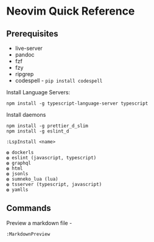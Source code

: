# Neovim Quick Reference

## Prerequisites
- live-server
- pandoc
- fzf
- fzy
- ripgrep
- codespell - `pip install codespell`

Install Language Servers:

```
npm install -g typescript-language-server typescript
```

Install daemons
```
npm install -g prettier_d_slim
npm install -g eslint_d
```

`:LspInstall <name>`
```
◍ dockerls 
◍ eslint (javascript, typescript)
◍ graphql 
◍ html 
◍ jsonls 
◍ sumneko_lua (lua)
◍ tsserver (typescript, javascript)
◍ yamlls 
```


## Commands

Preview a markdown file -
```
:MarkdownPreview
```
